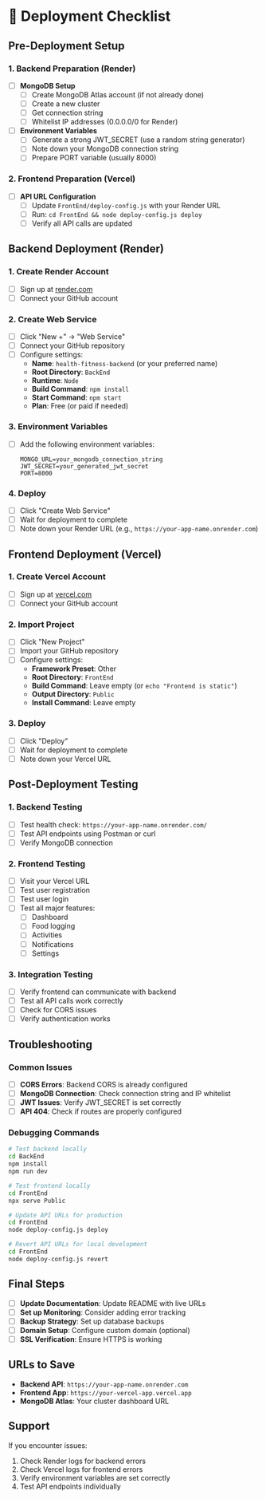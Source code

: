 # 🚀 Deployment Checklist

## Pre-Deployment Setup

### 1. Backend Preparation (Render)
- [ ] **MongoDB Setup**
  - [ ] Create MongoDB Atlas account (if not already done)
  - [ ] Create a new cluster
  - [ ] Get connection string
  - [ ] Whitelist IP addresses (0.0.0.0/0 for Render)

- [ ] **Environment Variables**
  - [ ] Generate a strong JWT_SECRET (use a random string generator)
  - [ ] Note down your MongoDB connection string
  - [ ] Prepare PORT variable (usually 8000)

### 2. Frontend Preparation (Vercel)
- [ ] **API URL Configuration**
  - [ ] Update `FrontEnd/deploy-config.js` with your Render URL
  - [ ] Run: `cd FrontEnd && node deploy-config.js deploy`
  - [ ] Verify all API calls are updated

## Backend Deployment (Render)

### 1. Create Render Account
- [ ] Sign up at [render.com](https://render.com)
- [ ] Connect your GitHub account

### 2. Create Web Service
- [ ] Click "New +" → "Web Service"
- [ ] Connect your GitHub repository
- [ ] Configure settings:
  - **Name**: `health-fitness-backend` (or your preferred name)
  - **Root Directory**: `BackEnd`
  - **Runtime**: `Node`
  - **Build Command**: `npm install`
  - **Start Command**: `npm start`
  - **Plan**: Free (or paid if needed)

### 3. Environment Variables
- [ ] Add the following environment variables:
  ```
  MONGO_URL=your_mongodb_connection_string
  JWT_SECRET=your_generated_jwt_secret
  PORT=8000
  ```

### 4. Deploy
- [ ] Click "Create Web Service"
- [ ] Wait for deployment to complete
- [ ] Note down your Render URL (e.g., `https://your-app-name.onrender.com`)

## Frontend Deployment (Vercel)

### 1. Create Vercel Account
- [ ] Sign up at [vercel.com](https://vercel.com)
- [ ] Connect your GitHub account

### 2. Import Project
- [ ] Click "New Project"
- [ ] Import your GitHub repository
- [ ] Configure settings:
  - **Framework Preset**: Other
  - **Root Directory**: `FrontEnd`
  - **Build Command**: Leave empty (or `echo "Frontend is static"`)
  - **Output Directory**: `Public`
  - **Install Command**: Leave empty

### 3. Deploy
- [ ] Click "Deploy"
- [ ] Wait for deployment to complete
- [ ] Note down your Vercel URL

## Post-Deployment Testing

### 1. Backend Testing
- [ ] Test health check: `https://your-app-name.onrender.com/`
- [ ] Test API endpoints using Postman or curl
- [ ] Verify MongoDB connection

### 2. Frontend Testing
- [ ] Visit your Vercel URL
- [ ] Test user registration
- [ ] Test user login
- [ ] Test all major features:
  - [ ] Dashboard
  - [ ] Food logging
  - [ ] Activities
  - [ ] Notifications
  - [ ] Settings

### 3. Integration Testing
- [ ] Verify frontend can communicate with backend
- [ ] Test all API calls work correctly
- [ ] Check for CORS issues
- [ ] Verify authentication works

## Troubleshooting

### Common Issues
- [ ] **CORS Errors**: Backend CORS is already configured
- [ ] **MongoDB Connection**: Check connection string and IP whitelist
- [ ] **JWT Issues**: Verify JWT_SECRET is set correctly
- [ ] **API 404**: Check if routes are properly configured

### Debugging Commands
```bash
# Test backend locally
cd BackEnd
npm install
npm run dev

# Test frontend locally
cd FrontEnd
npx serve Public

# Update API URLs for production
cd FrontEnd
node deploy-config.js deploy

# Revert API URLs for local development
cd FrontEnd
node deploy-config.js revert
```

## Final Steps

- [ ] **Update Documentation**: Update README with live URLs
- [ ] **Set up Monitoring**: Consider adding error tracking
- [ ] **Backup Strategy**: Set up database backups
- [ ] **Domain Setup**: Configure custom domain (optional)
- [ ] **SSL Verification**: Ensure HTTPS is working

## URLs to Save
- **Backend API**: `https://your-app-name.onrender.com`
- **Frontend App**: `https://your-vercel-app.vercel.app`
- **MongoDB Atlas**: Your cluster dashboard URL

## Support
If you encounter issues:
1. Check Render logs for backend errors
2. Check Vercel logs for frontend errors
3. Verify environment variables are set correctly
4. Test API endpoints individually 